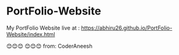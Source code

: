 # PortFolio-Website
My PortFolio Website 
live at : 
  https://abhiru26.github.io/PortFolio-Website/index.html
  
😊😊😊
😊😊😊
from: CoderAneesh
